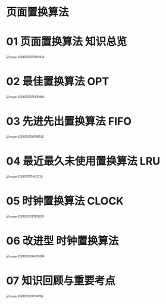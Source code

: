 # 页面置换算法



# 01 页面置换算法 知识总览

<img src="https://cvp.oss-cn-shanghai.aliyuncs.com/picgo/202407010735255.png" alt="image-20240701073503944" style="zoom:50%;" />



# 02 最佳置换算法 OPT

<img src="https://cvp.oss-cn-shanghai.aliyuncs.com/picgo/202407010754201.png" alt="image-20240701075439662" style="zoom: 50%;" />



# 03 先进先出置换算法 FIFO

<img src="https://cvp.oss-cn-shanghai.aliyuncs.com/picgo/202407011047770.png" alt="image-20240701104749520" style="zoom:50%;" />



# 04 最近最久未使用置换算法 LRU

<img src="https://cvp.oss-cn-shanghai.aliyuncs.com/picgo/202407011144092.png" alt="image-20240701114412728" style="zoom:50%;" />



# 05 时钟置换算法 CLOCK

<img src="https://cvp.oss-cn-shanghai.aliyuncs.com/picgo/202405201219366.png" alt="image-20240520121952839" style="zoom:50%;" />

# 06 改进型 时钟置换算法

<img src="https://cvp.oss-cn-shanghai.aliyuncs.com/picgo/202405201443563.png" alt="image-20240520144310009" style="zoom:50%;" />



# 07 知识回顾与重要考点

<img src="https://cvp.oss-cn-shanghai.aliyuncs.com/picgo/202405201451302.png" alt="image-20240520145147162" style="zoom:50%;" />